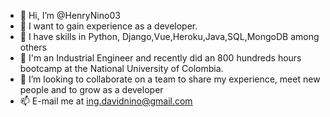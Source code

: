 - 👋 Hi, I’m @HenryNino03
- 👀 I want to gain experience as a developer.
- 🌱 I have skills in Python, Django,Vue,Heroku,Java,SQL,MongoDB among others 
- 🌱 I'm an Industrial Engineer and recently did an 800 hundreds hours bootcamp at the National University of Colombia. 
- 💞️ I’m looking to collaborate on a team to share my experience, meet new people and to grow as a developer
- 📫 E-mail me at ing.davidnino@gmail.com

<!---
HenryNino03/HenryNino03 is a ✨ special ✨ repository because its `README.md` (this file) appears on your GitHub profile.
You can click the Preview link to take a look at your changes.
--->
